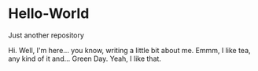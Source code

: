 # Hello-World
Just another repository

Hi. Well, I'm here... you know, writing a little bit about me.
Emmm, I like tea, any kind of it and... Green Day. Yeah, I like that.
